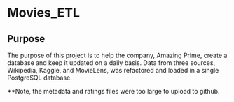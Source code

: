 # Movies_ETL

## Purpose

The purpose of this project is to help the company, Amazing Prime, create a database and keep it updated on a daily basis. Data from three sources, Wikipedia, Kaggle, and MovieLens, was refactored and loaded in a single PostgreSQL database.

**Note, the metadata and ratings files were too large to upload to github. 
